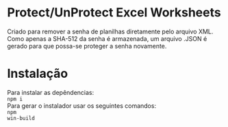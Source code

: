 # Protect/UnProtect Excel Worksheets
Criado para remover a senha de planilhas diretamente pelo arquivo XML. Como apenas a SHA-512 da senha é armazenada, um arquivo .JSON é gerado para que possa-se proteger a senha novamente.

# Instalação
Para instalar as depêndencias:<br>
<code>npm i</code><br>
Para gerar o instalador usar os seguintes comandos:<br>
<code>npm win-build</code> 

